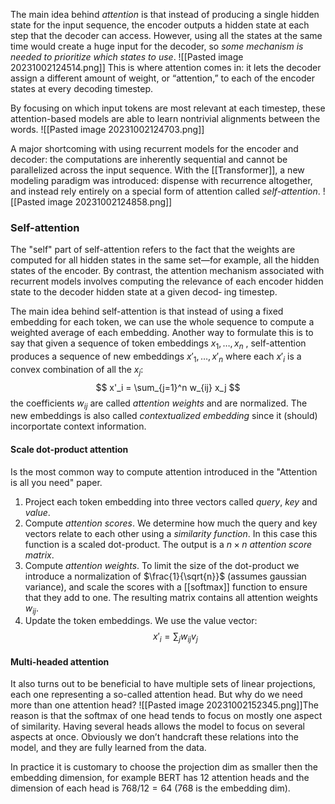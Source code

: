 The main idea behind _attention_ is that instead of producing a single hidden state for the input sequence, the encoder outputs a hidden state at each step that the decoder can access. 
However, using all the states at the same time would create a huge input for the decoder, so _some mechanism is needed to prioritize which states to use_. 
![[Pasted image 20231002124514.png]]
This is where attention comes in: it lets the decoder assign a different amount of weight, or “attention,” to each of the encoder states at every decoding timestep.

By focusing on which input tokens are most relevant at each timestep, these attention-based models are able to learn nontrivial alignments between the words.
![[Pasted image 20231002124703.png]]

A major shortcoming with using recurrent models for the encoder and decoder: the computations are inherently sequential and cannot be parallelized across the input sequence. With the [[Transformer]], a new modeling paradigm was introduced: dispense with recurrence altogether, and instead rely entirely on a special form of attention called *self-attention*.
![[Pasted image 20231002124858.png]]



### Self-attention
The "self" part of self-attention refers to the fact that the weights are computed for all hidden states in the same set—for example, all the hidden states of the encoder. By contrast, the attention mechanism associated with recurrent models involves computing the relevance of each encoder hidden state to the decoder hidden state at a given decod‐ ing timestep.

The main idea behind self-attention is that instead of using a fixed embedding for each token, we can use the whole sequence to compute a weighted average of each embedding. Another way to formulate this is to say that given a sequence of token embeddings $x_1,\dots, x_n$ , self-attention produces a sequence of new embeddings $x'_1,\dots, x'_n$ where each $x'_i$ is a convex combination of all the $x_j$:
$$
x'_i = \sum_{j=1}^n w_{ij} x_j
$$
the coefficients $w_{ij}$ are called _attention weights_ and are normalized.
The new embeddings is also called _contextualized embedding_ since it (should) incorportate context information.

#### Scale dot-product attention
Is the most common way to compute attention introduced in the "Attention is all you need" paper.
1. Project each token embedding into three vectors called _query_, _key_ and _value_.
2. Compute _attention scores_. We determine how much the query and key vectors relate to each other using a _similarity function_. In this case this function is a scaled dot-product. The output is a $n\times n$ _attention score matrix_.
3. Compute _attention weights_. To limit the size of the dot-product we introduce a normalization of $\frac{1}{\sqrt{n}}$ (assumes gaussian variance), and scale the scores with a [[softmax]] function to ensure that they add to one. The resulting matrix contains all attention weights $w_{ij}$.
4. Update the token embeddings. We use the value vector:
$$
x'_i = \sum_j w_{ij}v_j
$$

#### Multi-headed attention
It also turns out to be beneficial to have multiple sets of linear projections, each one representing a so-called attention head. But why do we need more than one attention head? 
![[Pasted image 20231002152345.png]]The reason is that the softmax of one head tends to focus on mostly one aspect of similarity. Having several heads allows the model to focus on several aspects at once. Obviously we don’t handcraft these relations into the model, and they are fully learned from the data.

In practice it is customary to choose the projection dim as smaller then the embedding dimension, for example BERT has 12 attention heads and the dimension of each head is $768/12 = 64$ ($768$ is the embedding dim).

